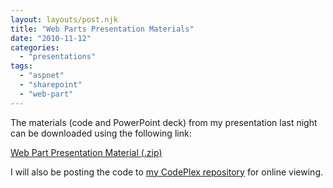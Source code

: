 ```yaml
---
layout: layouts/post.njk
title: "Web Parts Presentation Materials"
date: "2010-11-12"
categories: 
  - "presentations"
tags: 
  - "aspnet"
  - "sharepoint"
  - "web-part"
---
```


The materials (code and PowerPoint deck) from my presentation last night can be downloaded using the following link:

[Web Part Presentation Material (.zip)](http://jeremyknight.codeplex.com/releases/view/55567 "T-SQL Padding Functions (v1.0)")

I will also be posting the code to [my CodePlex repository](http://jeremyknight.codeplex.com "Personal CodePlex site of Jeremy Knight") for online viewing.
